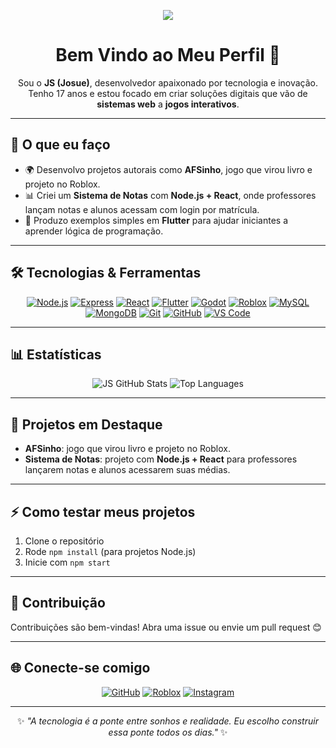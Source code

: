 <p align="center">
<img src="https://capsule-render.vercel.app/api?type=waving&color=7E3ACE&height=200&section=header&text=Js&fontSize=40&fontColor=520052&animation=twinkling&fontAlignY=40"/>

<h1 align="center">Bem Vindo ao Meu Perfil 👋</h1>

<p align="center">
Sou o <strong>JS (Josue)</strong>, desenvolvedor apaixonado por tecnologia e inovação.<br>
Tenho 17 anos e estou focado em criar soluções digitais que vão de <strong>sistemas web</strong> a <strong>jogos interativos</strong>.
</p>

---

## 🚀 O que eu faço
- 🌍 Desenvolvo projetos autorais como **AFSinho**, jogo que virou livro e projeto no Roblox.  
- 📊 Criei um **Sistema de Notas** com **Node.js + React**, onde professores lançam notas e alunos acessam com login por matrícula.  
- 📱 Produzo exemplos simples em **Flutter** para ajudar iniciantes a aprender lógica de programação.  

---

## 🛠️ Tecnologias & Ferramentas
<p align="center">
  <a href="https://nodejs.org/"><img alt="Node.js" src="https://img.shields.io/badge/-Node.js-339933?style=for-the-badge&logo=node.js&logoColor=white"></a>
  <a href="https://expressjs.com/"><img alt="Express" src="https://img.shields.io/badge/-Express-000000?style=for-the-badge&logo=express&logoColor=white"></a>
  <a href="https://react.dev/"><img alt="React" src="https://img.shields.io/badge/-React-20232A?style=for-the-badge&logo=react&logoColor=61DAFB"></a>
  <a href="https://flutter.dev/"><img alt="Flutter" src="https://img.shields.io/badge/-Flutter-02569B?style=for-the-badge&logo=flutter&logoColor=white"></a>
  <a href="https://godotengine.org/"><img alt="Godot" src="https://img.shields.io/badge/-Godot-478CBF?style=for-the-badge&logo=godot-engine&logoColor=white"></a>
  <a href="https://www.roblox.com/pt/users/3617240799/profile"><img alt="Roblox" src="https://img.shields.io/badge/-Roblox-FF0000?style=for-the-badge&logo=roblox&logoColor=white"></a>
  <a href="https://www.mysql.com/"><img alt="MySQL" src="https://img.shields.io/badge/-MySQL-005C84?style=for-the-badge&logo=mysql&logoColor=white"></a>
  <a href="https://www.mongodb.com/"><img alt="MongoDB" src="https://img.shields.io/badge/-MongoDB-4EA94B?style=for-the-badge&logo=mongodb&logoColor=white"></a>
  <a href="https://git-scm.com/"><img alt="Git" src="https://img.shields.io/badge/-Git-F05032?style=for-the-badge&logo=git&logoColor=white"></a>
  <a href="https://github.com/js07f"><img alt="GitHub" src="https://img.shields.io/badge/-GitHub-181717?style=for-the-badge&logo=github&logoColor=white"></a>
  <a href="https://code.visualstudio.com/"><img alt="VS Code" src="https://img.shields.io/badge/-VSCode-0078d7?style=for-the-badge&logo=visual-studio-code&logoColor=white"></a>
</p>


---

## 📊 Estatísticas
<p align="center">
  <img alt="JS GitHub Stats" src="https://github-readme-stats.vercel.app/api?username=js07f&show_icons=true&theme=dark">
  <img alt="Top Languages" src="https://github-readme-stats.vercel.app/api/top-langs/?username=js07f&layout=compact&theme=dark">
</p>

---

## 🌟 Projetos em Destaque
- **AFSinho**: jogo que virou livro e projeto no Roblox.  
- **Sistema de Notas**: projeto com **Node.js + React** para professores lançarem notas e alunos acessarem suas médias.

---

## ⚡ Como testar meus projetos
1. Clone o repositório  
2. Rode `npm install` (para projetos Node.js)  
3. Inicie com `npm start`  

---

## 🤝 Contribuição
Contribuições são bem-vindas! Abra uma issue ou envie um pull request 😊

---

## 🌐 Conecte-se comigo
<p align="center">
  <a href="https://github.com/js07f"><img alt="GitHub" src="https://img.shields.io/badge/GitHub-181717?style=for-the-badge&logo=github&logoColor=white"></a>
  <a href="https://www.roblox.com/pt/users/3617240799/profile"><img alt="Roblox" src="https://img.shields.io/badge/Roblox-FF0000?style=for-the-badge&logo=roblox&logoColor=white"></a>
  <a href="https://www.instagram.com/js_07f/"><img alt="Instagram" src="https://img.shields.io/badge/Instagram-E4405F?style=for-the-badge&logo=instagram&logoColor=white"></a>
</p>

---

<p align="center">
✨ <em>"A tecnologia é a ponte entre sonhos e realidade. Eu escolho construir essa ponte todos os dias."</em> ✨
</p>
